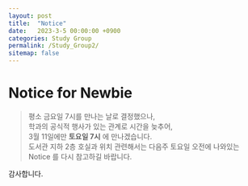 ```yaml
---
layout: post
title:  "Notice"
date:   2023-3-5 00:00:00 +0900
categories: Study Group
permalink: /Study_Group2/
sitemap: false
---
```


# Notice for Newbie 

> 평소 금요일 7시를 만나는 날로 결정했으나,  
학과의 공식적 행사가 있는 관계로 시간을 늦추어,   
3월 11일에만  **토요일 7시** 에 만나겠습니다.  
도서관 지하 2층 호실과 위치 관련해서는 다음주 토요일 오전에 나와있는 Notice 를 다시 참고하길 바랍니다.  

감사합니다.  




